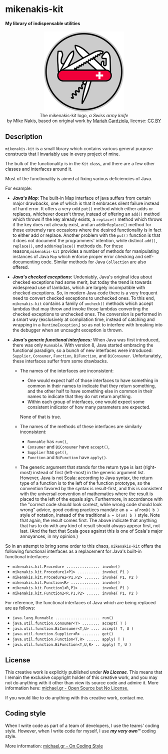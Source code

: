 # mikenakis-kit

#### My library of indispensable utilities

<p align="center">
<img title="mikenakis-kit logo" src="mikenakis-kit.svg" width="256"/><br/>
The mikenakis-kit logo, <i>a Swiss army knife</i><br/>
by Mike Nakis, based on original work by <a href="https://thenounproject.com/term/multi-tool/1641155/">Mariah Gardziola</a>, license: <a href="https://creativecommons.org/licenses/by/3.0/us/">CC BY</a><br/>
</p>

## Description

`mikenakis-kit` is a small library which contains various general purpose constructs that I invariably use in every project of mine.

The bulk of the functionality is in the `Kit` class, and there are a few other classes and interfaces around it.

Most of the functionality is aimed at fixing various deficiencies of Java.

For example:

- ***Java's Map***: The built-in Map interface of java suffers from certain major drawbacks, one of which is that it embraces silent failure instead of hard error. It offers a very
  odd `put()` method which either adds or replaces, whichever doesn't throw, instead of offering an `add()` method which throws if the key already exists, a `replace()` method
  which throws if the key does not already exist, and an `addOrReplace()` method for those extremely rare occasions where the desired functionality is in fact to either add or
  replace. Another problem with the `put()` function is that it does not document the programmers' intention, while distinct `add()`, `replace()`, and
  `addOrReplace()` methods do. For these reasons,`mikenakis-kit` provides a number of methods for manipulating instances of Java `Map` which enforce proper error checking and
  self-documenting code. Similar methods for Java `Collection` are also offered.

- ***Java's checked exceptions:*** Undeniably, Java's original idea about checked exceptions had some merit, but today the trend is towards widespread use of lambdas, which are
  largely incompatible with checked exceptions. So, in modern Java code there is a very frequent need to convert checked exceptions to unchecked ones. To this end, `mikenakis-kit`
  contains a family of `uncheck()` methods which accept lambdas that may throw and invoke those lambdas converting the checked exceptions to unchecked ones. The conversion is
  performed in a smart way
  (exclusively at compilation time, instead of catching and wrapping in a `RuntimeException`,)
  so as not to interfere with breaking into the debugger when an uncaught exception is thrown.

- ***Java's generic functional interfaces:*** When Java was first introduced, there was only `Runnable`. With version 8, Java started embracing the functional paradigm, so a bunch
  of new interfaces were introduced: `Supplier`, `Consumer`,
  `Function`, `BiFunction`, and `BiConsumer`. Unfortunately, these interfaces suffer from some drawbacks.
    - The names of the interfaces are inconsistent:
        - One would expect half of those interfaces to have something in common in their names to indicate that they return something, and the other half to have something else in
          common in their names to indicate that they do not return anything.
        - Within each group of interfaces, one would expect some consistent indicator of how many parameters are expected.

      None of that is true.
    - The names of the methods of these interfaces are similarly inconsistent:
        - `Runnable` has `run()`,
        - `Consumer` and `BiConsumer` have `accept()`,
        - `Supplier` has `get()`,
        - `Function` and `BiFunction` have `apply()`.
    - The generic argument that stands for the return type is last (right-most) instead of first (left-most) in the generic argument list. However, Java is not Scala: according to
      Java syntax, the return type of a function is to the left of the function prototype, so the convention favored by the syntax is result-first, and this is consistent with the
      universal convention of mathematics where the result is placed to the left of the equals sign. Furthermore, in accordance with the "correct code should look correct, while
      wrong code should look wrong" advice, good coding practices mandate an `a = aFromB( b )` style of notation, instead of the traditional `a = bToA( b )`
      style. Note that again, the result comes first. The above indicate that anything that has to do with any kind of result should always appear first, not last.
      (And the fact that Scala goes against this is one of Scala's major annoyances, in my opinion.)

So in an attempt to bring some order to this chaos, `mikenakis-kit` offers the following functional interfaces as a replacement for Java's built-in functional interfaces:

- `mikenakis.kit.Procedure ............... invoke()`
- `mikenakis.kit.Procedure1<P1> .......... invoke( P1 )`
- `mikenakis.kit.Procedure2<P1,P2> ....... invoke( P1, P2 )`
- `mikenakis.kit.Function<R> ............. invoke()`
- `mikenakis.kit.Function1<R,P1> ......... invoke( P1 )`
- `mikenakis.kit.Function2<R,P1,P2> ...... invoke( P1, P2 )`

For reference, the functional interfaces of Java which are being replaced are as follows:

- `java.lang.Runnable .................... run()`
- `java.util.function.Consumer<T> ........ accept( T )`
- `java.util.function.BiConsumer<T,U> .... accept( T, U )`
- `java.util.function.Supplier<R> ........ get()`
- `java.util.function.Function<T,R> ...... apply( T )`
- `java.util.function.BiFunction<T,U,R> .. apply( T, U )`

## License

This creative work is explicitly published under ***No License***. 
This means that I remain the exclusive copyright holder of this creative work, 
and you may not do anything with it other than view its source code and admire it. 
More information here: [michael.gr - Open Source but No License.](https://blog.michael.gr/2018/04/open-source-but-no-license.html)

If you would like to do anything with this creative work, contact me.

## Coding style

When I write code as part of a team of developers, I use the teams' coding style. However, when I write code for myself, I use _**my very own™**_ coding style.

More information: [michael.gr - On Coding Style](https://blog.michael.gr/2018/04/on-coding-style.html)
